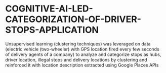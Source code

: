 # COGNITIVE-AI-LED-CATEGORIZATION-OF-DRIVER-STOPS-APPLICATION
Unsupervised learning (clustering techniques) was leveraged on data (electric vehicle (two-wheeler) with GPS location fired  every few seconds of delivery agents of a company) to analyze and categorize stops as hubs, driver location,  illegal stops and delivery locations by clustering and reinforced it with location description extracted using  Google Places APls


